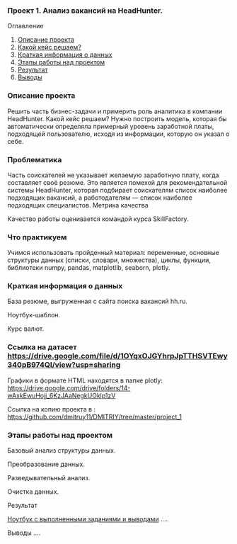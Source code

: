 ###  Проект 1. Анализ вакансий на HeadHunter.
Оглавление
1. [Описание проекта]()
2. [Какой кейс решаем?]()
3. [Краткая информация о данных]()
4. [Этапы работы над проектом]()
5. [Результат]()
6. [Выводы]()
### Описание проекта
Решить часть бизнес-задачи и примерить роль аналитика в компании HeadHunter.
Какой кейс решаем?
Нужно построить модель, которая бы автоматически определяла примерный уровень заработной платы, подходящей пользователю, исходя из информации, которую он указал о себе.
### Проблематика

Часть соискателей не указывает желаемую заработную плату, когда составляет своё резюме. Это является помехой для рекомендательной системы HeadHunter, которая подбирает соискателям список наиболее подходящих вакансий, а работодателям — список наиболее подходящих специалистов.
Метрика качества

Качество работы оценивается командой курса SkillFactory.
### Что практикуем

Учимся использовать пройденный материал: переменные, основные структуры данных (списки, словари, множества), циклы, функции, библиотеки numpy, pandas, matplotlib, seaborn, plotly.

### Краткая информация о данных



База резюме, выгруженная с сайта поиска вакансий hh.ru.

Ноутбук-шаблон.

Курс валют.

### Ссылка на датасет   https://drive.google.com/file/d/1OYqxOJGYhrpJpTTHSVTEwy340pB974QI/view?usp=sharing


Графики в формате HTML находятся в папке plotly: https://drive.google.com/drive/folders/14-wAxkEwuHojj_6KzJAaNegkUOklp1zV

Ссылка на копию проекта в : https://github.com/dmitruy11/DMITRIY/tree/master/project_1

### Этапы работы над проектом

Базовый анализ структуры данных.

Преобразование данных.

Разведывательный анализ.

Очистка данных.

Результат

[Ноутбук с выполненными заданиями и выводами](https://github.com/dmitruy11/DMITRIY/blob/master/project_1/%D0%9D%D0%BE%D1%83%D1%82%D0%B1%D1%83%D0%BA-%20Project%201.ipynb)
....

Выводы
....